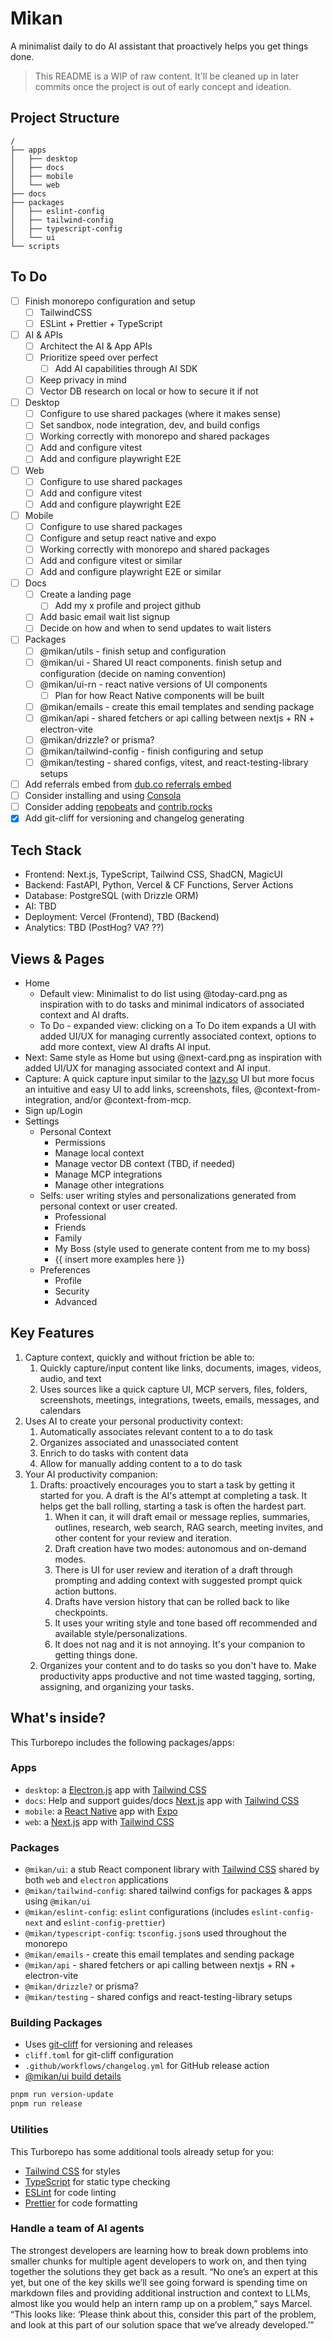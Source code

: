 # Mikan

A minimalist daily to do AI assistant that proactively helps you get things done.

> This README is a WIP of raw content. It'll be cleaned up in later commits once the project is out of early concept and ideation.

## Project Structure

```text
/
├── apps
│   ├── desktop
│   ├── docs
│   ├── mobile
│   └── web
├── docs
├── packages
│   ├── eslint-config
│   ├── tailwind-config
│   ├── typescript-config
│   └── ui
└── scripts
```

## To Do

- [ ] Finish monorepo configuration and setup
  - [ ] TailwindCSS
  - [ ] ESLint + Prettier + TypeScript
- [ ] AI & APIs
  - [ ] Architect the AI & App APIs
  - [ ] Prioritize speed over perfect
    - [ ] Add AI capabilities through AI SDK
  - [ ] Keep privacy in mind
  - [ ] Vector DB research on local or how to secure it if not
- [ ] Desktop
  - [ ] Configure to use shared packages (where it makes sense)
  - [ ] Set sandbox, node integration, dev, and build configs
  - [ ] Working correctly with monorepo and shared packages
  - [ ] Add and configure vitest
  - [ ] Add and configure playwright E2E
- [ ] Web
  - [ ] Configure to use shared packages
  - [ ] Add and configure vitest
  - [ ] Add and configure playwright E2E
- [ ] Mobile
  - [ ] Configure to use shared packages
  - [ ] Configure and setup react native and expo
  - [ ] Working correctly with monorepo and shared packages
  - [ ] Add and configure vitest or similar
  - [ ] Add and configure playwright E2E or similar
- [ ] Docs
  - [ ] Create a landing page
    - [ ] Add my x profile and project github
  - [ ] Add basic email wait list signup
  - [ ] Decide on how and when to send updates to wait listers
- [ ] Packages
  - [ ] @mikan/utils - finish setup and configuration
  - [ ] @mikan/ui - Shared UI react components. finish setup and configuration (decide on naming convention)
  - [ ] @mikan/ui-rn - react native versions of UI components
    - [ ] Plan for how React Native components will be built
  - [ ] @mikan/emails - create this email templates and sending package
  - [ ] @mikan/api - shared fetchers or api calling between nextjs + RN + electron-vite
  - [ ] @mikan/drizzle? or prisma?
  - [ ] @mikan/tailwind-config - finish configuring and setup
  - [ ] @mikan/testing - shared configs, vitest, and react-testing-library setups
- [ ] Add referrals embed from [dub.co referrals embed](https://dub.co/docs/sdks/embed/referrals)
- [ ] Consider installing and using [Consola](https://github.com/unjs/consola)
- [ ] Consider adding [repobeats](https://repobeats.axiom.co/) and [contrib.rocks](https://contrib.rocks/)
- [x] Add git-cliff for versioning and changelog generating

## Tech Stack

- Frontend: Next.js, TypeScript, Tailwind CSS, ShadCN, MagicUI
- Backend: FastAPI, Python, Vercel & CF Functions, Server Actions
- Database: PostgreSQL (with Drizzle ORM)
- AI: TBD
- Deployment: Vercel (Frontend), TBD (Backend)
- Analytics: TBD (PostHog? VA? ??)

## Views & Pages

- Home
  - Default view: Minimalist to do list using @today-card.png as inspiration with to do tasks and minimal indicators of associated context and AI drafts.
  - To Do - expanded view: clicking on a To Do item expands a UI with added UI/UX for managing currently associated context, options to add more context, view AI drafts AI input.
- Next: Same style as Home but using @next-card.png as inspiration with added UI/UX for managing associated context and AI input.
- Capture: A quick capture input similar to the [lazy.so](https://lazy.so) UI but more focus an intuitive and easy UI to add links, screenshots, files, @context-from-integration, and/or @context-from-mcp.
- Sign up/Login
- Settings
  - Personal Context
    - Permissions
    - Manage local context
    - Manage vector DB context (TBD, if needed)
    - Manage MCP integrations
    - Manage other integrations
  - Selfs: user writing styles and personalizations generated from personal context or user created.
    - Professional
    - Friends
    - Family
    - My Boss (style used to generate content from me to my boss)
    - {{ insert more examples here }}
  - Preferences
    - Profile
    - Security
    - Advanced

## Key Features

1. Capture context, quickly and without friction be able to:
   1. Quickly capture/input content like links, documents, images, videos, audio, and text
   2. Uses sources like a quick capture UI, MCP servers, files, folders, screenshots, meetings, integrations, tweets, emails, messages, and calendars
2. Uses AI to create your personal productivity context:
   1. Automatically associates relevant content to a to do task
   2. Organizes associated and unassociated content
   3. Enrich to do tasks with content data
   4. Allow for manually adding content to a to do task
3. Your AI productivity companion:
   1. Drafts: proactively encourages you to start a task by getting it started for you. A draft is the AI's attempt at completing a task. It helps get the ball rolling, starting a task is often the hardest part.
      1. When it can, it will draft email or message replies, summaries, outlines, research, web search, RAG search, meeting invites, and other content for your review and iteration.
      2. Draft creation have two modes: autonomous and on-demand modes.
      3. There is UI for user review and iteration of a draft through prompting and adding context with suggested prompt quick action buttons.
      4. Drafts have version history that can be rolled back to like checkpoints.
      5. It uses your writing style and tone based off recommended and available style/personalizations.
      6. It does not nag and it is not annoying. It's your companion to getting things done.
   2. Organizes your content and to do tasks so you don't have to. Make productivity apps productive and not time wasted tagging, sorting, assigning, and organizing your tasks.

## What's inside?

This Turborepo includes the following packages/apps:

### Apps

- `desktop`: a [Electron.js](https://electronjs.org/) app with [Tailwind CSS](https://tailwindcss.com/)
- `docs`: Help and support guides/docs [Next.js](https://nextjs.org/) app with [Tailwind CSS](https://tailwindcss.com/)
- `mobile`: a [React Native](https://reactnative.dev/) app with [Expo](https://expo.dev/)
- `web`: a [Next.js](https://nextjs.org/) app with [Tailwind CSS](https://tailwindcss.com/)

### Packages

- `@mikan/ui`: a stub React component library with [Tailwind CSS](https://tailwindcss.com/) shared by both `web` and `electron` applications
- `@mikan/tailwind-config`: shared tailwind configs for packages & apps using `@mikan/ui`
- `@mikan/eslint-config`: `eslint` configurations (includes `eslint-config-next` and `eslint-config-prettier`)
- `@mikan/typescript-config`: `tsconfig.json`s used throughout the monorepo
- `@mikan/emails` - create this email templates and sending package
- `@mikan/api` - shared fetchers or api calling between nextjs + RN + electron-vite
- `@mikan/drizzle?` or prisma?
- `@mikan/testing` - shared configs and react-testing-library setups

### Building Packages

- Uses [git-cliff](https://git-cliff.org/) for versioning and releases
- `cliff.toml` for git-cliff configuration
- `.github/workflows/changelog.yml` for GitHub release action
- [@mikan/ui build details](./packages/ui/README.md)

```bash
pnpm run version-update
pnpm run release
```

### Utilities

This Turborepo has some additional tools already setup for you:

- [Tailwind CSS](https://tailwindcss.com/) for styles
- [TypeScript](https://www.typescriptlang.org/) for static type checking
- [ESLint](https://eslint.org/) for code linting
- [Prettier](https://prettier.io) for code formatting

### Handle a team of AI agents

The strongest developers are learning how to break down problems into smaller chunks for multiple agent developers to work on, and then tying together the solutions they get back as a result. “No one’s an expert at this yet, but one of the key skills we’ll see going forward is spending time on markdown files and providing additional instruction and context to LLMs, almost like you would help an intern ramp up on a problem,” says Marcel. “This looks like: ‘Please think about this, consider this part of the problem, and look at this part of our solution space that we’ve already developed.’”
